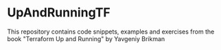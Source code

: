 # UpAndRunningTF
This repository contains code snippets, examples and exercises from the book "Terraform Up and Running" by Yavgeniy Brikman
